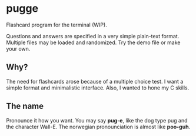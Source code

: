 # pugge
Flashcard program for the terminal (WIP).

Questions and answers are specified in a very simple plain-text format.
Multiple files may be loaded and randomized.
Try the demo file or make your own.

## Why?
The need for flashcards arose because of a multiple choice test.
I want a simple format and minimalistic interface.
Also, I wanted to hone my C skills.

## The name
Pronounce it how you want.
You may say **pug-e**, like the dog type pug and the character Wall-E.
The norwegian pronounciation is almost like **poo-guh**.

